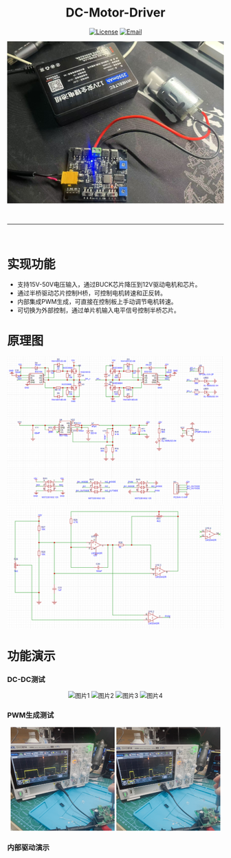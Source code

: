 <div align="center">
  
# DC-Motor-Driver
<a href="./LICENSE"><img alt="License" src="https://img.shields.io/badge/License-MIT-yellow"></a>
[![Email](https://img.shields.io/badge/Email-1812924685@qq.com-green)](mailto:1812924685@qq.com)

![](https://raw.githubusercontent.com/IsaacZH/FigureBed/master/%E7%94%B5%E6%9C%BA%E6%AD%A3%E8%BD%AC.png)

</div>

<br>

--------

<br>

# 实现功能
- 支持15V-50V电压输入，通过BUCK芯片降压到12V驱动电机和芯片。
- 通过半桥驱动芯片控制H桥，可控制电机转速和正反转。
- 内部集成PWM生成，可直接在控制板上手动调节电机转速。
- 可切换为外部控制，通过单片机输入电平信号控制半桥芯片。

# 原理图
![](https://raw.githubusercontent.com/IsaacZH/FigureBed/master/%E7%AC%AC%E4%BA%8C%E7%89%88%E8%AE%BE%E8%AE%A1%E5%8E%9F%E7%90%86%E5%9B%BE.png)
![](https://raw.githubusercontent.com/IsaacZH/FigureBed/master/PWM%E5%8E%9F%E7%90%86%E5%9B%BE.png)
# 功能演示
### DC-DC测试
<div align="center">
  <tr>
    <td><img src="https://raw.githubusercontent.com/IsaacZH/FigureBed/master/%E7%94%B5%E5%8E%8B%E8%BE%93%E5%87%BA%20(4).png" alt="图片1" width="48%"></td>
    <td><img src="https://raw.githubusercontent.com/IsaacZH/FigureBed/master/%E7%94%B5%E5%8E%8B%E8%BE%93%E5%87%BA%20(3).png" alt="图片2" width="48%"></td>
  </tr>
  <tr>
    <td><img src="https://raw.githubusercontent.com/IsaacZH/FigureBed/master/%E7%94%B5%E5%8E%8B%E8%BE%93%E5%87%BA%20(2).png" alt="图片3" width="48%"></td>
    <td><img src="https://raw.githubusercontent.com/IsaacZH/FigureBed/master/%E7%94%B5%E5%8E%8B%E8%BE%93%E5%87%BA%20(1).png" alt="图片4" width="48%"></td>
  </tr>
</div>

### PWM生成测试
<div align="center">
  <tr>
    <td><img src="https://raw.githubusercontent.com/IsaacZH/FigureBed/master/PWM%E8%BE%93%E5%87%BA%20(3).png" alt="图片1" width="48%"></td>
    <td><img src="https://raw.githubusercontent.com/IsaacZH/FigureBed/master/PWM%E8%BE%93%E5%87%BA%20(2).png" alt="图片2" width="48%"></td>
  </tr>
</div>

### 内部驱动演示

